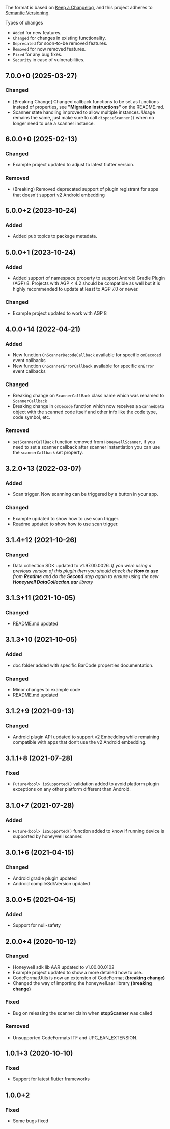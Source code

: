 The format is based on [Keep a Changelog](https://keepachangelog.com/en/1.0.0/),
and this project adheres to [Semantic Versioning](https://semver.org/spec/v2.0.0.html).

Types of changes
- `Added` for new features.
- `Changed` for changes in existing functionality.
- `Deprecated` for soon-to-be removed features.
- `Removed` for now removed features.
- `Fixed` for any bug fixes.
- `Security` in case of vulnerabilities.

## 7.0.0+0 (2025-03-27)
### Changed
- [Breaking Change] Changed callback functions to be set as functions instead of properties, see **"Migration instructions"** on the README.md.
- Scanner state handling improved to allow multiple instances. Usage remains the same, just make sure to call `disposeScanner()` when no longer need to use a scanner instance.

## 6.0.0+0 (2025-02-13)
### Changed
- Example project updated to adjust to latest flutter version.

### Removed
- (Breaking) Removed deprecated support of plugin registrant for apps that doesn't support v2 Android embedding

## 5.0.0+2 (2023-10-24)
### Added
- Added pub topics to package metadata.

## 5.0.0+1 (2023-10-24)
### Added
- Added support of namespace property to support Android Gradle Plugin (AGP) 8. Projects with AGP < 4.2 should be compatible as well but it is highly recommended to update at least to AGP 7.0 or newer.

### Changed
- Example project updated to work with AGP 8

## 4.0.0+14 (2022-04-21)
### Added
- New function `OnScannerDecodeCallback` available for specific `onDecoded` event callbacks
- New function `OnScannerErrorCallback` available for specific `onError` event callbacks

### Changed
- Breaking change on `ScannerCallBack` class name which was renamed to `ScannerCallback`
- Breaking change in `onDecode` function which now receives a `ScannedData` object with the scanned code itself and other info like the code type, code symbol, etc.

### Removed
- `setScannerCallBack` function removed from `HoneywellScanner`, if you need to set a scanner callback after scanner instantiation you can use the `scannerCallback` set property.

## 3.2.0+13 (2022-03-07)  
### Added
- Scan trigger. Now scanning can be triggered by a button in your app.

### Changed
- Example updated to show how to use scan trigger.
- Readme updated to show how to use scan trigger.

## 3.1.4+12 (2021-10-26)  
### Changed  
- Data collection SDK updated to v1.97.00.0026. *If you were using a previous version of this plugin then you should check the **How to use** from **Readme** and do the **Second** step again to ensure using the new **Honeywell DataCollection.aar** library*

## 3.1.3+11 (2021-10-05)
### Changed
- README.md updated

## 3.1.3+10 (2021-10-05)
### Added
- doc folder added with specific BarCode properties documentation.

### Changed
- Minor changes to example code
- README.md updated

## 3.1.2+9 (2021-09-13)
### Changed
- Android plugin API updated to support v2 Embedding while remaining compatible with apps that don’t use the v2 Android embedding.

## 3.1.1+8 (2021-07-28)
### Fixed
- `Future<bool> isSupported()` validation added to avoid platform plugin exceptions on any other platform different than Android.

## 3.1.0+7 (2021-07-28)
### Added
- `Future<bool> isSupported()` function added to know if running device is supported by honeywell scanner.

## 3.0.1+6 (2021-04-15)
### Changed
- Android gradle plugin updated
- Android compileSdkVersion updated

## 3.0.0+5 (2021-04-15)
### Added
- Support for null-safety

## 2.0.0+4 (2020-10-12)
### Changed
- Honeywell sdk lib AAR updated to v1.00.00.0102
- Example project updated to show a more detailed how to use.
- CodeFormatUtils is now an extension of CodeFormat **(breaking change)**
- Changed the way of importing the honeywell.aar library **(breaking change)**

### Fixed
- Bug on releasing the scanner claim when **stopScanner** was called

### Removed
- Unsupported CodeFormats ITF and UPC_EAN_EXTENSION.

## 1.0.1+3 (2020-10-10)
### Fixed
- Support for latest flutter frameworks

## 1.0.0+2
### Fixed
- Some bugs fixed
